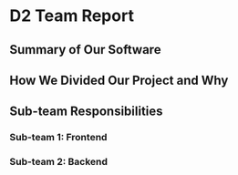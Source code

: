 # D2 Team Report

## Summary of Our Software

## How We Divided Our Project and Why

## Sub-team Responsibilities

### Sub-team 1: Frontend

### Sub-team 2: Backend
